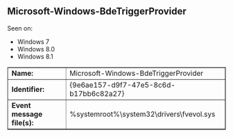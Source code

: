 ## Microsoft-Windows-BdeTriggerProvider

Seen on:
* Windows 7
* Windows 8.0
* Windows 8.1

<table border="1" class="docutils">
  <tbody>
    <tr>
      <td><b>Name:</b></td>
      <td>Microsoft-Windows-BdeTriggerProvider</td>
    </tr>
    <tr>
      <td><b>Identifier:</b></td>
      <td>{9e6ae157-d9f7-47e5-8c6d-b17bb6c82a27}</td>
    </tr>
    <tr>
      <td><b>Event message file(s):</b></td>
      <td>%systemroot%\system32\drivers\fvevol.sys</td>
    </tr>
  </tbody>
</table>

&nbsp;

